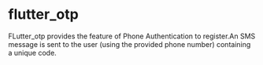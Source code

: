 # flutter_otp
FLutter_otp provides the feature of Phone Authentication to register.An SMS message is sent to the user (using the provided phone number) containing a unique code.
